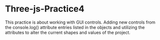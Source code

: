 # Three-js-Practice4
 This practice is about working with GUI controls. Adding new controls from the console.log() attribute entries listed in the objects and utilizing the attributes to alter the current shapes and values of the project.
